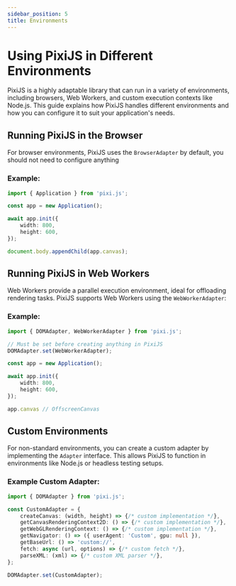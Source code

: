 ```yaml
---
sidebar_position: 5
title: Environments
---
```


# Using PixiJS in Different Environments

PixiJS is a highly adaptable library that can run in a variety of environments, including browsers, Web Workers, and custom execution contexts like Node.js. This guide explains how PixiJS handles different environments and how you can configure it to suit your application's needs.

## Running PixiJS in the Browser

For browser environments, PixiJS uses the `BrowserAdapter` by default, you should not need to configure anything

### Example:

```typescript
import { Application } from 'pixi.js';

const app = new Application();

await app.init({
    width: 800,
    height: 600,
});

document.body.appendChild(app.canvas);
```

## Running PixiJS in Web Workers

Web Workers provide a parallel execution environment, ideal for offloading rendering tasks. PixiJS supports Web Workers using the `WebWorkerAdapter`:

### Example:

```typescript
import { DOMAdapter, WebWorkerAdapter } from 'pixi.js';

// Must be set before creating anything in PixiJS
DOMAdapter.set(WebWorkerAdapter);

const app = new Application();

await app.init({
    width: 800,
    height: 600,
});

app.canvas // OffscreenCanvas
```

## Custom Environments

For non-standard environments, you can create a custom adapter by implementing the `Adapter` interface. This allows PixiJS to function in environments like Node.js or headless testing setups.

### Example Custom Adapter:

```typescript
import { DOMAdapter } from 'pixi.js';

const CustomAdapter = {
    createCanvas: (width, height) => {/* custom implementation */},
    getCanvasRenderingContext2D: () => {/* custom implementation */},
    getWebGLRenderingContext: () => {/* custom implementation */},
    getNavigator: () => ({ userAgent: 'Custom', gpu: null }),
    getBaseUrl: () => 'custom://',
    fetch: async (url, options) => {/* custom fetch */},
    parseXML: (xml) => {/* custom XML parser */},
};

DOMAdapter.set(CustomAdapter);
```

